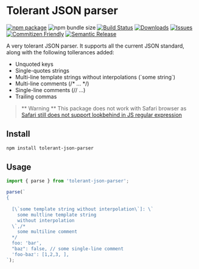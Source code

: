# Tolerant JSON parser

[![npm package][npm-img]][npm-url]
![npm bundle size](https://img.shields.io/bundlephobia/minzip/tolerant-json-parser)
[![Build Status][build-img]][build-url]
[![Downloads][downloads-img]][downloads-url]
[![Issues][issues-img]][issues-url]
[![Commitizen Friendly][commitizen-img]][commitizen-url]
[![Semantic Release][semantic-release-img]][semantic-release-url]

A very tolerant JSON parser. It supports all the current JSON standard, along with the following tollerances added:

- Unquoted keys
- Single-quotes strings
- Multi-line template strings without interpolations (\`some string\`)
- Multi-line comments (/\* ... \*/)
- Single-line comments (// ...)
- Trailing commas

> ** Warning **
> This package does not work with Safari browser as [Safari still does not support lookbehind in JS regular expression](https://caniuse.com/js-regexp-lookbehind)

## Install

```bash
npm install tolerant-json-parser
```

## Usage

```ts
import { parse } from 'tolerant-json-parser';

parse(`
{
  
  [\`some template string without interpolation\`]: \`
    some multline template string
    without interpolation
  \`,/*
    some multiline comment
  */
  foo: 'bar',
  "baz": false, // some single-line comment
  'foo-baz': [1,2,3, ],
`);
```

[build-img]: https://github.com/jackardios/tolerant-json-parser/actions/workflows/release.yml/badge.svg
[build-url]: https://github.com/jackardios/tolerant-json-parser/actions/workflows/release.yml
[downloads-img]: https://img.shields.io/npm/dt/tolerant-json-parser
[downloads-url]: https://www.npmtrends.com/tolerant-json-parser
[npm-img]: https://img.shields.io/npm/v/tolerant-json-parser
[npm-url]: https://www.npmjs.com/package/tolerant-json-parser
[issues-img]: https://img.shields.io/github/issues/jackardios/tolerant-json-parser
[issues-url]: https://github.com/jackardios/tolerant-json-parser/issues
[semantic-release-img]: https://img.shields.io/badge/%20%20%F0%9F%93%A6%F0%9F%9A%80-semantic--release-e10079.svg
[semantic-release-url]: https://github.com/semantic-release/semantic-release
[commitizen-img]: https://img.shields.io/badge/commitizen-friendly-brightgreen.svg
[commitizen-url]: http://commitizen.github.io/cz-cli/
